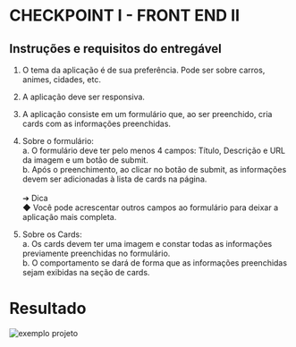 # CHECKPOINT I - FRONT END II

## Instruções e requisitos do entregável

1. O tema da aplicação é de sua preferência. Pode ser sobre carros, animes, cidades, etc.
2. A aplicação deve ser responsiva.
3. A aplicação consiste em um formulário que, ao ser preenchido, cria cards com as informações preenchidas.
4. Sobre o formulário: <br>
a. O formulário deve ter pelo menos 4 campos: Título, Descrição e URL da imagem e um botão de submit.<br>
b. Após o preenchimento, ao clicar no botão de submit, as informações devem ser adicionadas à lista de cards na página.
<br><br>
➔ Dica <br>
◆ Você pode acrescentar outros campos ao formulário para deixar a aplicação mais completa.

5. Sobre os Cards: <br>
a. Os cards devem ter uma imagem e constar todas as informações previamente preenchidas no formulário. <br>
b. O comportamento se dará de forma que as informações preenchidas sejam exibidas na seção de cards.

# Resultado
![exemplo projeto](https://user-images.githubusercontent.com/79549424/158665865-26747eac-797c-4749-ac5a-8a0f8c15c603.gif)
